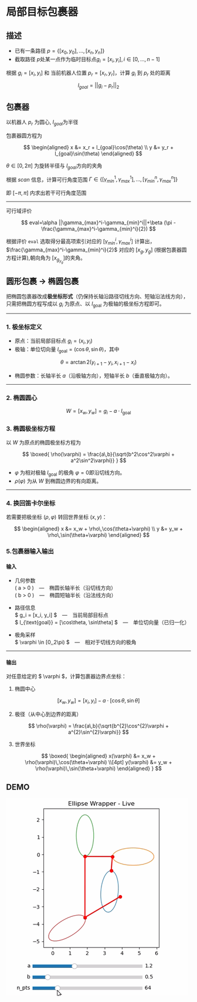 # 局部目标包裹器

## 描述

- 已有一条路径 $p=\{[x_0,y_0],...,[x_n,y_n]\}$
- 截取路径 $p$处某一点作为临时目标点$g_{i}=[x_i,y_i], i\in[0,...,n-1]$

根据 $g_{i}=[x_i,y_i]$ 和 当前机器人位置 $p_r = [x_r,y_r]$，计算 $g_i$ 到 $p_r$ 处的距离

$$
l_{goal}=||g_{i}-p_r||_2
$$

## 包裹器

以机器人 $p_r$ 为圆心, $l_{goal}$为半径

包裹器圆方程为

$$
\begin{aligned}
x &= x_r + l_{goal}\cos(\theta) \\
y &= y_r + l_{goal}\sin(\theta)
\end{aligned}
$$

$\theta\in [0,2\pi]$ 为旋转半径与 $l_{goal}$方向的夹角

根据 $scan$ 信息，计算可行角度范围 $\Gamma \in \{[\gamma_{min}^1,\gamma_{max}^1],...,[\gamma_{min}^n,\gamma_{max}^n]\}$

即 $[-\pi,\pi]$ 内求出若干可行角度范围

---

可行域评价

$$
eval=\alpha ||\gamma_{max}^i-\gamma_{min}^i||+\beta (\pi - \frac{\gamma_{max}^i-\gamma_{min}^i}{2})
$$

根据评价 `eval` 选取得分最高项索引对应的 $[\gamma_{min}^i,\gamma_{max}^i]$ 计算出，$\frac{\gamma_{max}^i-\gamma_{min}^i}{2}$ 对应的 $[x_g,y_g]$ (根据包裹器圆方程计算),朝向角为 $[x_g_y_g]$的夹角。

## 圆形包裹 $\rightarrow$ 椭圆包裹

把椭圆包裹器改成**极坐标形式**（仍保持长轴沿路径切线方向、短轴沿法线方向），只需把椭圆方程写成以 $g_i$ 为原点、以 $l_{\text{goal}}$ 为极轴的极坐标方程即可。

---

### 1. 极坐标定义
- 原点：当前局部目标点 $g_i = (x_i,y_i)$  
- 极轴：单位切向量 $l_{\text{goal}} = (\cos\theta,\sin\theta)$，其中  

$$
  \theta = \arctan2(y_{i+1}-y_i,\,x_{i+1}-x_i)
$$

- 椭圆参数：长轴半长 $a$（沿极轴方向），短轴半长 $b$（垂直极轴方向）。

---

### 2. 椭圆圆心

$$
 W = [x_w,y_w] = g_i - a\cdot l_{\text{goal}}
$$


### 3. 椭圆极坐标方程
以 $W$ 为原点的椭圆极坐标方程为  

$$
\boxed{
\rho(\varphi) = \frac{a\,b}{\sqrt{b^2\cos^2\varphi + a^2\sin^2\varphi}}
}
$$
- $\varphi$ 为相对极轴 $l_{\text{goal}}$ 的极角 $\varphi=0$即沿切线方向。  
- $\rho(\varphi)$ 为从 $W$ 到椭圆边界的有向距离。  

---

### 4. 换回笛卡尔坐标
若需要把极坐标 $(\rho,\varphi)$ 转回世界坐标 $(x,y)$：

$$
\begin{aligned}
x &= x_w + \rho\,\cos(\theta+\varphi) \\
y &= y_w + \rho\,\sin(\theta+\varphi)
\end{aligned}
$$

### 5.包裹器输入输出

#### **输入**
- 几何参数  
  \( a > 0 \) — 椭圆长轴半长（沿切线方向）  
  \( b > 0 \) — 椭圆短轴半长（沿法线方向）

- 路径信息  
  $ g_i = [x_i, y_i] $ — 当前局部目标点  
  $ l_{\text{goal}} = [\cos\theta, \sin\theta] $ — 单位切向量（已归一化）

- 极角采样  
  $ \varphi \in [0,\,2\pi) $ — 相对于切线方向的极角

---

#### **输出**  
对任意给定的 $ \varphi $，计算包裹器边界点坐标：

1. 椭圆中心  

$$
[x_w,\,y_w] = [x_i,\,y_i] - a \cdot [\cos\theta,\,\sin\theta]
$$

2. 极径（从中心到边界的距离） 

$$
\rho(\varphi) = \frac{a\,b}{\sqrt{b^{2}\cos^{2}\varphi + a^{2}\sin^{2}\varphi}}
$$

3. 世界坐标  

$$
\boxed{
\begin{aligned}
x(\varphi) &= x_w + \rho(\varphi)\,\cos(\theta+\varphi) \\[4pt]
y(\varphi) &= y_w + \rho(\varphi)\,\sin(\theta+\varphi)
\end{aligned}
}
$$


## DEMO

![](picture/wrapper.gif)